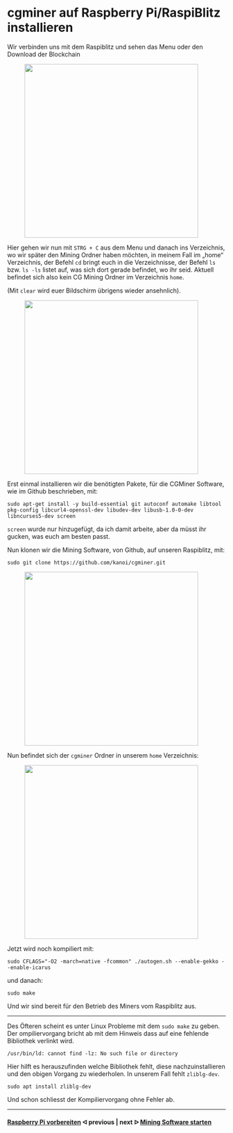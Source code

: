 # cgminer auf Raspberry Pi/RaspiBlitz installieren

Wir verbinden uns mit dem Raspiblitz und sehen das Menu oder den Download der Blockchain

<!--![image](https://user-images.githubusercontent.com/108099690/203105607-45735953-d43f-427a-afec-fdea43d085ef.png)-->
<figure>
    <img src="https://user-images.githubusercontent.com/108099690/203105607-45735953-d43f-427a-afec-fdea43d085ef.png" alt="" width="400" />
    <!--<figcaption></figcaption>-->
</figure>

Hier gehen wir nun mit `STRG + C` aus dem Menu und danach ins Verzeichnis, wo wir später den Mining Ordner haben möchten, in meinem Fall im „home“ Verzeichnis, der 
Befehl `cd` bringt euch in die Verzeichnisse, der Befehl `ls` bzw. `ls -ls` listet auf, was sich dort gerade befindet, wo ihr seid.
Aktuell befindet sich also kein CG Mining Ordner im Verzeichnis `home`.

(Mit `clear` wird euer Bildschirm übrigens wieder ansehnlich).

<!--![image](https://user-images.githubusercontent.com/108099690/203105156-0626b9aa-b59f-486e-b3a8-645c4a9f4a02.png)-->
<figure>
    <img src="https://user-images.githubusercontent.com/108099690/203105156-0626b9aa-b59f-486e-b3a8-645c4a9f4a02.png" alt="" width="400" />
    <!--<figcaption></figcaption>-->
</figure>

Erst einmal installieren wir die benötigten Pakete, für die CGMiner Software, wie im Github beschrieben, mit:

```shell
sudo apt-get install -y build-essential git autoconf automake libtool pkg-config libcurl4-openssl-dev libudev-dev libusb-1.0-0-dev libncurses5-dev screen
```

`screen` wurde nur hinzugefügt, da ich damit arbeite, aber da müsst ihr gucken, was euch am besten passt.

Nun klonen wir die Mining Software, von Github, auf unseren Raspiblitz, mit:

```shell
sudo git clone https://github.com/kanoi/cgminer.git
```

<!--![image](https://user-images.githubusercontent.com/108099690/203105854-38d40551-0ed4-4d53-beab-4014dfac00e8.png)-->
<figure>
    <img src="https://user-images.githubusercontent.com/108099690/203105854-38d40551-0ed4-4d53-beab-4014dfac00e8.png" alt="" width="400" />
    <!--<figcaption></figcaption>-->
</figure>

Nun befindet sich der `cgminer` Ordner in unserem `home` Verzeichnis:

<!--![image](https://user-images.githubusercontent.com/108099690/203105995-909c31ad-4f4a-4562-b50b-0ef444a3e1e0.png)-->
<figure>
    <img src="https://user-images.githubusercontent.com/108099690/203105995-909c31ad-4f4a-4562-b50b-0ef444a3e1e0.png" alt="" width="400" />
    <!--<figcaption></figcaption>-->
</figure>

Jetzt wird noch kompiliert mit:

```shell
sudo CFLAGS="-O2 -march=native -fcommon" ./autogen.sh --enable-gekko --enable-icarus
```

und danach:

```shell 
sudo make
```

Und wir sind bereit für den Betrieb des Miners vom Raspiblitz aus.

---

Des Öfteren scheint es unter Linux Probleme mit dem `sudo make` zu geben. Der ompiliervorgang bricht ab mit dem Hinweis dass auf eine fehlende Bibliothek verlinkt wird.

```shell
/usr/bin/ld: cannot find -lz: No such file or directory
```

Hier hilft es herauszufinden welche Bibliothek fehlt, diese nachzuinstallieren und den obigen Vorgang zu wiederholen. In unserem Fall fehlt `zliblg-dev`.

```shell
sudo apt install zliblg-dev
```

Und schon schliesst der Kompiliervorgang ohne Fehler ab.

---

#### [Raspberry Pi vorbereiten](/prepare_pi.md)  ᐊ  previous | next  ᐅ  [Mining Software starten](start_mining.md)

